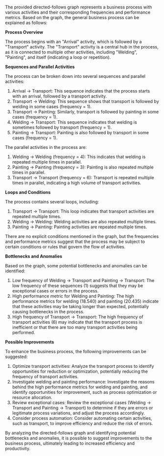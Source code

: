 The provided directed-follows graph represents a business process with various activities and their corresponding frequencies and performance metrics. Based on the graph, the general business process can be explained as follows:

**Process Overview**

The process begins with an "Arrival" activity, which is followed by a "Transport" activity. The "Transport" activity is a central hub in the process, as it is connected to multiple other activities, including "Welding", "Painting", and itself (indicating a loop or repetition).

**Sequences and Parallel Activities**

The process can be broken down into several sequences and parallel activities:

1. Arrival -> Transport: This sequence indicates that the process starts with an arrival, followed by a transport activity.
2. Transport -> Welding: This sequence shows that transport is followed by welding in some cases (frequency = 1).
3. Transport -> Painting: Similarly, transport is followed by painting in some cases (frequency = 1).
4. Welding -> Transport: This sequence indicates that welding is sometimes followed by transport (frequency = 1).
5. Painting -> Transport: Painting is also followed by transport in some cases (frequency = 1).

The parallel activities in the process are:

1. Welding -> Welding (frequency = 4): This indicates that welding is repeated multiple times in parallel.
2. Painting -> Painting (frequency = 3): Painting is also repeated multiple times in parallel.
3. Transport -> Transport (frequency = 6): Transport is repeated multiple times in parallel, indicating a high volume of transport activities.

**Loops and Conditions**

The process contains several loops, including:

1. Transport -> Transport: This loop indicates that transport activities are repeated multiple times.
2. Welding -> Welding: Welding activities are also repeated multiple times.
3. Painting -> Painting: Painting activities are repeated multiple times.

There are no explicit conditions mentioned in the graph, but the frequencies and performance metrics suggest that the process may be subject to certain conditions or rules that govern the flow of activities.

**Bottlenecks and Anomalies**

Based on the graph, some potential bottlenecks and anomalies can be identified:

1. Low frequency of Welding -> Transport and Painting -> Transport: The low frequency of these sequences (1) suggests that they may be exceptional cases or errors in the process.
2. High performance metric for Welding and Painting: The high performance metrics for welding (18.540) and painting (20.435) indicate that these activities may be taking longer than expected, potentially causing bottlenecks in the process.
3. High frequency of Transport -> Transport: The high frequency of transport activities (6) may indicate that the transport process is inefficient or that there are too many transport activities being performed.

**Possible Improvements**

To enhance the business process, the following improvements can be suggested:

1. Optimize transport activities: Analyze the transport process to identify opportunities for reduction or optimization, potentially reducing the frequency of transport activities.
2. Investigate welding and painting performance: Investigate the reasons behind the high performance metrics for welding and painting, and identify opportunities for improvement, such as process optimization or resource allocation.
3. Review exceptional cases: Review the exceptional cases (Welding -> Transport and Painting -> Transport) to determine if they are errors or legitimate process variations, and adjust the process accordingly.
4. Consider process automation: Consider automating certain activities, such as transport, to improve efficiency and reduce the risk of errors.

By analyzing the directed-follows graph and identifying potential bottlenecks and anomalies, it is possible to suggest improvements to the business process, ultimately leading to increased efficiency and productivity.